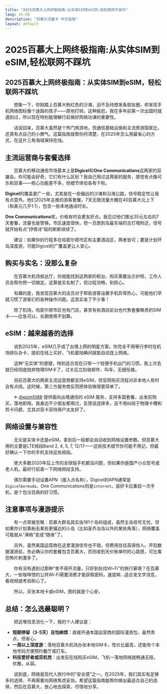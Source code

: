 ```yaml
---
title: "2025百慕大上网终极指南:从实体SIM到eSIM,轻松联网不踩坑"
lang: zh-CN
description: "百慕大流量卡 中文指南"
layout: default
---
```

# 2025百慕大上网终极指南:从实体SIM到eSIM,轻松联网不踩坑

## 2025百慕大上网终极指南：从实体SIM到eSIM，轻松联网不踩坑

　　想象一下，你刚踏上百慕大粉红色的沙滩，迫不及待想发条朋友圈，却发现手机网络图标像个迷路的孩子——原地打转。这种尴尬，我在多年前第一次出国时就遇到过，所以现在特别能理解行前做好网络功课的重要性。

　　话说回来，百慕大虽然是个热门旅游地，但通信基础设施和主流旅游国家比，还真有点自己的小脾气。这篇指南就帮你捋清楚，在2025年怎么用最省心的方式，在这片三角海域保持在线。

## 主流运营商与套餐选择

　　百慕大的移动通信市场基本上是**Digicel**和**One Communications**这两家的双雄会。你可能会好奇，它们有什么区别？我自己用过这两家的服务，感觉有点像可乐和百事——核心功能差不多，但细节体验各有千秋。

**Digicel**的覆盖更广一些，尤其是在一些偏远的沙滩和沿海公路，信号稳定性让我有点意外。他们2025年主推的游客套餐，7天无限流量大概在40百慕大元上下（和美元几乎1:1），包含一些本地通话时长。

**One Communications**呢，价格有时会更友好点。我见过他们推出35元左右的7天套餐，流量也是管够。市区速度很快，但一旦跑到岛最东端的古灯塔附近，信号就开始有点“抒情诗”般的断断续续了。

　　建议：如果你的行程多在哈密尔顿市区和主要酒店区，两者皆可；要是计划环岛深度游，可能Digicel的广覆盖更让人安心。

## 购买与实名：没那么复杂

　　在百慕大机场抵达厅，你就能找到这两家的柜台。购买需要出示护照，工作人员会帮你把一切搞定。这算是实名制了，但过程流畅，别担心。

　　有趣的是，我发现百慕大的店员对于帮助游客设置手机异常热心，可能他们早就习惯了游客们的各种操作问题。这其实省了不少事！

　　除了机场，哈密尔顿市区也有门店，甚至有些酒店前台也代售套餐略贵的SIM卡——应急可以，长期使用不划算。

## eSIM：越来越香的选择

　　说到2025年，eSIM几乎成了出境上网的明星方案。你完全不用等行李时在机场排队办卡，提前在线上买好，飞机着陆瞬间就能自动连上网络。

　　这种“无实体”的便捷，特别适合现在只带一个轻便手机出门的习惯。我上次去就已经彻底抛弃物理SIM卡了，过关后立刻收邮件、叫车，无缝衔接。

　　目前百慕大的两家主流运营商都支持eSIM，但官网购买流程对非本地人有时会有点绕。这时候，第三方服务商反而把体验做得更简单了。

　　✈ [@esim1088](https://t.me/s/esim1088) 提供面向出境通信的 eSIM 服务，支持多国套餐，出发前购买，落地即用。我身边不少朋友都用过，反馈说选择多，且不用纠结于物理卡槽和剪卡问题，尤其对双卡双待用户太友好了。

## 网络设置与兼容性

　　无论是实体卡还是eSIM，拿到后一般都会自动收到网络设置参数。但百慕大用的主要是LTE频段Band 2, 4, 5, 7, 12/17——这些技术细节你可能不用记，但最好确认一下你的手机支持这些频段。

　　绝大多数2020年后上市的全球版手机都没问题，但如果你是国产小众型号或老人机，最好行前查一下网络频段支持。

　　偶尔需要手动设置APN（接入点名称），Digicel的APN通常是`digicelbermuda`，One Communications则是`internet`。装好卡后重启一次手机，是个包治百病的好习惯。

## 注意事项与漫游提示

　　有一点常被忽略：百慕大群岛其实由181个岛屿组成，虽然主岛信号无忧，但如果你计划乘船去某些更偏远的小岛（比如圣乔治岛以外的某些角落），网络覆盖可能就从“满格”变成“随缘”了。

　　另外，虽然美国运营商在这里漫游信号也不错，但费用往往高得惊人。开启数据漫游前，务必确认你的套餐包含百慕大，否则收到天价账单时的心跳感，可比看恐怖片刺激多了。

　　你有没有遇到过那种“舍不得开流量，只好到处找Wi-Fi”的旅行窘境？在百慕大，一些咖啡馆的公共Wi-Fi需要消费才能获取密码，速度嘛…适合发文字消息，看视频就考验耐心了。

　　所以，买张本地卡或eSIM，图的就是个心安。

## 总结：怎么选最聪明？

　　把这堆信息消化一下，我的个人建议是：

*   **短期停留（3-5天）且怕麻烦**：直接开通本国运营商的国际漫游包，虽然贵点，但省心。
*   **一周以上深度游**：落地百慕大机场办张本地SIM卡，性价比最高，还能有个本地号码方便预约餐厅或打车。
*   **科技爱好者或双机党**：出发前在线购买eSIM，飞机一落地网络就畅通无阻，优雅，从容。

　　说到底，网络是现代人旅行中的“安全感”之一。在2025年，我们其实有足够多的选择，不再需要向网络焦虑妥协。希望这篇指南能帮你做出最适合自己的选择，然后在百慕大，放心地去探索，尽情地分享。